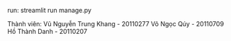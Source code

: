 run: streamlit run manage.py

Thành viên:
Vũ Nguyễn Trung Khang - 20110277
Võ Ngọc Qúy - 20110709
Hồ Thành Danh - 20110207
